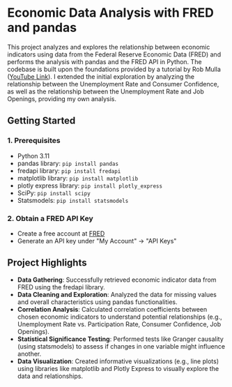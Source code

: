 # Economic Data Analysis with FRED and pandas

This project analyzes and explores the relationship between economic indicators using data from the Federal Reserve Economic Data (FRED) and performs the analysis with pandas and the FRED API in Python. The codebase is built upon the foundations provided by a tutorial by Rob Mulla ([YouTube Link](https://www.youtube.com/watch?v=R67XuYc9NQ4)). I extended the initial exploration by analyzing the relationship between the Unemployment Rate and Consumer Confidence, as well as the relationship between the Unemployment Rate and Job Openings, providing my own analysis.

## Getting Started

### 1. Prerequisites

- Python 3.11
- pandas library: `pip install pandas`
- fredapi library: `pip install fredapi`
- matplotlib library: `pip install matplotlib`
- plotly express library: `pip install plotly_express`
- SciPy: `pip install scipy`
- Statsmodels: `pip install statsmodels`

### 2. Obtain a FRED API Key

- Create a free account at [FRED](https://fred.stlouisfed.org/docs/api/fred/)
- Generate an API key under "My Account" -> "API Keys"

## Project Highlights

- **Data Gathering**: Successfully retrieved economic indicator data from FRED using the fredapi library.
- **Data Cleaning and Exploration**: Analyzed the data for missing values and overall characteristics using pandas functionalities.
- **Correlation Analysis**: Calculated correlation coefficients between chosen economic indicators to understand potential relationships (e.g., Unemployment Rate vs. Participation Rate, Consumer Confidence, Job Openings).
- **Statistical Significance Testing**: Performed tests like Granger causality (using statsmodels) to assess if changes in one variable might influence another.
- **Data Visualization**: Created informative visualizations (e.g., line plots) using libraries like matplotlib and Plotly Express to visually explore the data and relationships.
